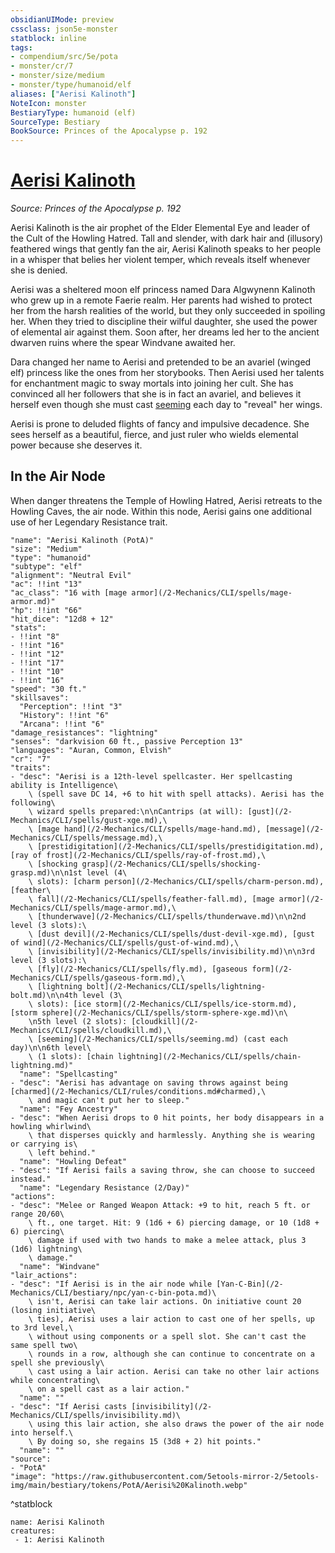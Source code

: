 ```yaml
---
obsidianUIMode: preview
cssclass: json5e-monster
statblock: inline
tags:
- compendium/src/5e/pota
- monster/cr/7
- monster/size/medium
- monster/type/humanoid/elf
aliases: ["Aerisi Kalinoth"]
NoteIcon: monster
BestiaryType: humanoid (elf)
SourceType: Bestiary
BookSource: Princes of the Apocalypse p. 192
---
```

# [Aerisi Kalinoth](2-Mechanics/CLI/bestiary/npc/aerisi-kalinoth-pota.md)
*Source: Princes of the Apocalypse p. 192*  

Aerisi Kalinoth is the air prophet of the Elder Elemental Eye and leader of the Cult of the Howling Hatred. Tall and slender, with dark hair and (illusory) feathered wings that gently fan the air, Aerisi Kalinoth speaks to her people in a whisper that belies her violent temper, which reveals itself whenever she is denied.

Aerisi was a sheltered moon elf princess named Dara Algwynenn Kalinoth who grew up in a remote Faerie realm. Her parents had wished to protect her from the harsh realities of the world, but they only succeeded in spoiling her. When they tried to discipline their wilful daughter, she used the power of elemental air against them. Soon after, her dreams led her to the ancient dwarven ruins where the spear Windvane awaited her.

Dara changed her name to Aerisi and pretended to be an avariel (winged elf) princess like the ones from her storybooks. Then Aerisi used her talents for enchantment magic to sway mortals into joining her cult. She has convinced all her followers that she is in fact an avariel, and believes it herself even though she must cast [seeming](/2-Mechanics/CLI/spells/seeming.md) each day to "reveal" her wings.

Aerisi is prone to deluded flights of fancy and impulsive decadence. She sees herself as a beautiful, fierce, and just ruler who wields elemental power because she deserves it.

## In the Air Node

When danger threatens the Temple of Howling Hatred, Aerisi retreats to the Howling Caves, the air node. Within this node, Aerisi gains one additional use of her Legendary Resistance trait.

```statblock
"name": "Aerisi Kalinoth (PotA)"
"size": "Medium"
"type": "humanoid"
"subtype": "elf"
"alignment": "Neutral Evil"
"ac": !!int "13"
"ac_class": "16 with [mage armor](/2-Mechanics/CLI/spells/mage-armor.md)"
"hp": !!int "66"
"hit_dice": "12d8 + 12"
"stats":
- !!int "8"
- !!int "16"
- !!int "12"
- !!int "17"
- !!int "10"
- !!int "16"
"speed": "30 ft."
"skillsaves":
  "Perception": !!int "3"
  "History": !!int "6"
  "Arcana": !!int "6"
"damage_resistances": "lightning"
"senses": "darkvision 60 ft., passive Perception 13"
"languages": "Auran, Common, Elvish"
"cr": "7"
"traits":
- "desc": "Aerisi is a 12th-level spellcaster. Her spellcasting ability is Intelligence\
    \ (spell save DC 14, +6 to hit with spell attacks). Aerisi has the following\
    \ wizard spells prepared:\n\nCantrips (at will): [gust](/2-Mechanics/CLI/spells/gust-xge.md),\
    \ [mage hand](/2-Mechanics/CLI/spells/mage-hand.md), [message](/2-Mechanics/CLI/spells/message.md),\
    \ [prestidigitation](/2-Mechanics/CLI/spells/prestidigitation.md), [ray of frost](/2-Mechanics/CLI/spells/ray-of-frost.md),\
    \ [shocking grasp](/2-Mechanics/CLI/spells/shocking-grasp.md)\n\n1st level (4\
    \ slots): [charm person](/2-Mechanics/CLI/spells/charm-person.md), [feather\
    \ fall](/2-Mechanics/CLI/spells/feather-fall.md), [mage armor](/2-Mechanics/CLI/spells/mage-armor.md),\
    \ [thunderwave](/2-Mechanics/CLI/spells/thunderwave.md)\n\n2nd level (3 slots):\
    \ [dust devil](/2-Mechanics/CLI/spells/dust-devil-xge.md), [gust of wind](/2-Mechanics/CLI/spells/gust-of-wind.md),\
    \ [invisibility](/2-Mechanics/CLI/spells/invisibility.md)\n\n3rd level (3 slots):\
    \ [fly](/2-Mechanics/CLI/spells/fly.md), [gaseous form](/2-Mechanics/CLI/spells/gaseous-form.md),\
    \ [lightning bolt](/2-Mechanics/CLI/spells/lightning-bolt.md)\n\n4th level (3\
    \ slots): [ice storm](/2-Mechanics/CLI/spells/ice-storm.md), [storm sphere](/2-Mechanics/CLI/spells/storm-sphere-xge.md)\n\
    \n5th level (2 slots): [cloudkill](/2-Mechanics/CLI/spells/cloudkill.md),\
    \ [seeming](/2-Mechanics/CLI/spells/seeming.md) (cast each day)\n\n6th level\
    \ (1 slots): [chain lightning](/2-Mechanics/CLI/spells/chain-lightning.md)"
  "name": "Spellcasting"
- "desc": "Aerisi has advantage on saving throws against being [charmed](/2-Mechanics/CLI/rules/conditions.md#charmed),\
    \ and magic can't put her to sleep."
  "name": "Fey Ancestry"
- "desc": "When Aerisi drops to 0 hit points, her body disappears in a howling whirlwind\
    \ that disperses quickly and harmlessly. Anything she is wearing or carrying is\
    \ left behind."
  "name": "Howling Defeat"
- "desc": "If Aerisi fails a saving throw, she can choose to succeed instead."
  "name": "Legendary Resistance (2/Day)"
"actions":
- "desc": "Melee or Ranged Weapon Attack: +9 to hit, reach 5 ft. or range 20/60\
    \ ft., one target. Hit: 9 (1d6 + 6) piercing damage, or 10 (1d8 + 6) piercing\
    \ damage if used with two hands to make a melee attack, plus 3 (1d6) lightning\
    \ damage."
  "name": "Windvane"
"lair_actions":
- "desc": "If Aerisi is in the air node while [Yan-C-Bin](/2-Mechanics/CLI/bestiary/npc/yan-c-bin-pota.md)\
    \ isn't, Aerisi can take lair actions. On initiative count 20 (losing initiative\
    \ ties), Aerisi uses a lair action to cast one of her spells, up to 3rd level,\
    \ without using components or a spell slot. She can't cast the same spell two\
    \ rounds in a row, although she can continue to concentrate on a spell she previously\
    \ cast using a lair action. Aerisi can take no other lair actions while concentrating\
    \ on a spell cast as a lair action."
  "name": ""
- "desc": "If Aerisi casts [invisibility](/2-Mechanics/CLI/spells/invisibility.md)\
    \ using this lair action, she also draws the power of the air node into herself.\
    \ By doing so, she regains 15 (3d8 + 2) hit points."
  "name": ""
"source":
- "PotA"
"image": "https://raw.githubusercontent.com/5etools-mirror-2/5etools-img/main/bestiary/tokens/PotA/Aerisi%20Kalinoth.webp"
```
^statblock

```encounter-table
name: Aerisi Kalinoth
creatures:
 - 1: Aerisi Kalinoth
```